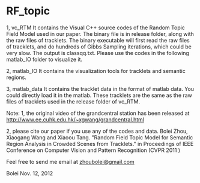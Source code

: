 RF_topic
========

1, vc_RTM
It contains the Visual C++ source codes of the Random Topic Field Model used in our paper. 
The binary file is in release folder, along with the raw files of tracklets. The binary executable will first read the raw files of tracklets, and do hundreds of Gibbs Sampling iterations, which could be very slow. The output is classqq.txt. Please use the codes in the following matlab_IO folder to visualize it. 

2, matlab_IO
It contains the visualization tools for tracklets and semantic regions.

3, matlab_data
It contains the tracklet data in the format of matlab data. You could directly load it in the matlab. These tracklets are the same as the raw files of tracklets used in the release folder of vc_RTM. 

Note: 
1, the original video of the grandcentral station has been released at   		http://www.ee.cuhk.edu.hk/~xgwang/grandcentral.html

2, please cite our paper if you use any of the codes and data.
Bolei Zhou, Xiaogang Wang and Xiaoou Tang. "Random Field Topic Model for Semantic Region Analysis in Crowded Scenes from Tracklets." in Proceedings of IEEE Conference on Computer Vision and Pattern Recognition (CVPR 2011 )

Feel free to send me email at zhoubolei@gmail.com

Bolei 
Nov. 12, 2012
